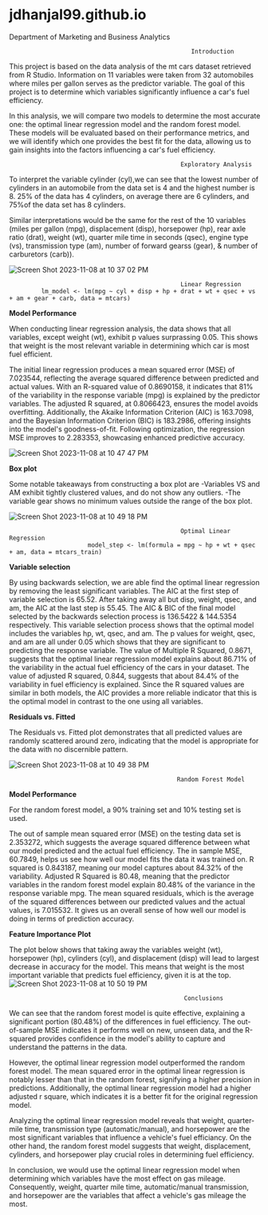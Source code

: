 # jdhanjal99.github.io

Department of Marketing and Business Analytics


                                                       Introduction
This project is based on the data analysis of the mt cars dataset retrieved from R Studio. Information on 11 variables were taken from 32 automobiles where miles per gallon serves as the predictor variable. The goal of this project is to determine which variables significantly influence a car's fuel efficiency.

In this analysis, we will compare two models to determine the most accurate one: the optimal linear regression model and the random forest model. These models will be evaluated based on their performance metrics, and we will identify which one provides the best fit for the data, allowing us to gain insights into the factors influencing a car's fuel efficiency.


                                                    Exploratory Analysis
To interpret the variable cylinder (cyl),we can see that the lowest number of cylinders in an automobile from the data set is 4 and the highest number is 8. 25% of the data has 4 cylinders, on average there are 6 cylinders, and 75%of the data set has 8 cylinders.

Similar interpretations would be the same for the rest of the 10 variables (miles per gallon (mpg), displacement (disp), horsepower (hp), rear axle ratio (drat), weight (wt), quarter mile time in seconds (qsec), engine type (vs), transmission type (am), number of forward gearss (gear), & number of carburetors (carb)).

![Screen Shot 2023-11-08 at 10 37 02 PM](https://github.com/jdhanjal99/jdhanjal99.github.io/assets/145622744/09dbad3e-9d20-4976-b44d-b7d19ea2076f)


                                                    Linear Regression 
             lm_model <- lm(mpg ~ cyl + disp + hp + drat + wt + qsec + vs + am + gear + carb, data = mtcars)

**Model Performance**

When conducting linear regression analysis, the data shows that all variables, except weight (wt), exhibit p values surprassing 0.05. This shows that weight is the most relevant variable in determining which car is most fuel efficient.

The initial linear regression produces a mean squared error (MSE) of 7.023544, reflecting the average squared difference between predicted and actual values. With an R-squared value of 0.8690158, it indicates that 81% of the variability in the response variable (mpg) is explained by the predictor variables. The adjusted R squared, at 0.8066423, ensures the model avoids overfitting. Additionally, the Akaike Information Criterion (AIC) is 163.7098, and the Bayesian Information Criterion (BIC) is 183.2986, offering insights into the model's goodness-of-fit. Following optimization, the regression MSE improves to 2.283353, showcasing enhanced predictive accuracy.

![Screen Shot 2023-11-08 at 10 47 47 PM](https://github.com/jdhanjal99/jdhanjal99.github.io/assets/145622744/ffe2df4d-85c4-4598-a84a-e7db8540e883)

 **Box plot**
 
 Some notable takeaways from constructing a box plot are 
 -Variables VS and AM exhibit tightly clustered values, and do not show any outliers.
 -The variable gear shows no minimum values outside the range of the box plot. 

![Screen Shot 2023-11-08 at 10 49 18 PM](https://github.com/jdhanjal99/jdhanjal99.github.io/assets/145622744/40450221-50d4-4231-9dab-bb2432dca175)
                                                    
                                                    Optimal Linear Regression
                          model_step <- lm(formula = mpg ~ hp + wt + qsec + am, data = mtcars_train)
                          

**Variable selection**

By using backwards selection, we are able find the optimal linear regression by removing the least significant variables. The AIC at the first step of variable selection is 65.52. After taking away all but disp, weight, qsec, and am, the AIC at the last step is 55.45. The AIC & BIC of the final model selected by the backwards selection process is 136.5422 & 144.5354 respectively.  This variable selection process shows that the optimal model includes the variables hp, wt, qsec, and am. The p values for weight, qsec, and am are all under 0.05 which shows that they are significant to predicting the response variable. The value of Multiple R Squared, 0.8671, suggests that the optimal linear regression model explains about 86.71% of the variability in the actual fuel efficiency of the cars in your dataset. The value of adjusted R squared, 0.844, suggests that about 84.4% of the variability in fuel efficiency is explained. Since the R squared values are similar in both models, the AIC provides a more reliable indicator that this is the optimal model in contrast to the one using all variables.


**Residuals vs. Fitted**

The Residuals vs. Fitted plot demonstrates that all predicted values are randomly scattered around zero, indicating that the model is appropriate for the data with no discernible pattern.

![Screen Shot 2023-11-08 at 10 49 38 PM](https://github.com/jdhanjal99/jdhanjal99.github.io/assets/145622744/b2165c51-beed-4f21-a4a6-365277107743)

                                                   Random Forest Model
**Model Performance**

For the random forest model, a 90% training set and 10% testing set is used. 

The out of sample mean squared error (MSE) on the testing data set is 2.353272, which suggests the average squared difference between what our model predicted and the actual fuel efficiency. The in sample MSE, 60.7849, helps us see how well our model fits the data it was trained on. R squared is 0.843187, meaning our model captures about 84.32% of the variability. Adjusted R Squared is 80.48, meaning that the predictor variables in the  random forest model explain 80.48% of the variance in the response variable mpg. The mean squared residuals, which is the average of the squared differences between our predicted values and the actual values, is 7.015532. It gives us an overall sense of how well our model is doing in terms of prediction accuracy.


**Feature Importance Plot**

The plot below shows that taking away the variables weight (wt), horsepower (hp), cylinders (cyl), and displacement (disp) will lead to largest decrease in accuracy for the model. This means that weight is the most important variable that predicts fuel efficiency, given it is at the top.  
![Screen Shot 2023-11-08 at 10 50 19 PM](https://github.com/jdhanjal99/jdhanjal99.github.io/assets/145622744/2ff906b4-9d13-4473-afd4-89f6de166e4e)


                                                     Conclusions
We can see that the random forest model is quite effective, explaining a significant portion (80.48%) of the differences in fuel efficiency. The out-of-sample MSE indicates it performs well on new, unseen data, and the R-squared provides confidence in the model's ability to capture and understand the patterns in the data.

However, the optimal linear regression model outperformed the random forest model. The mean squared error in the optimal linear regression is notably lesser than that in the random forest, signifying a higher precision in predictions. Additionally, the optimal linear regression model had a higher adjusted r square, which indicates it is a better fit for the original regression model. 

Analyzing the optimal linear regression model reveals that weight, quarter-mile time, transmission type (automatic/manual), and horsepower are the most significant variables that influence a vehicle's fuel efficiancy. On the other hand, the random forest model suggests that weight, displacement, cylinders, and horsepower play crucial roles in determining fuel efficiency.

In conclusion, we would use the optimal linear regression model when determining which variables have the most effect on gas mileage. Consequently, weight, quarter mile time, automatic/manual transmission, and horsepower are the variables that affect a vehicle's gas mileage the most. 



